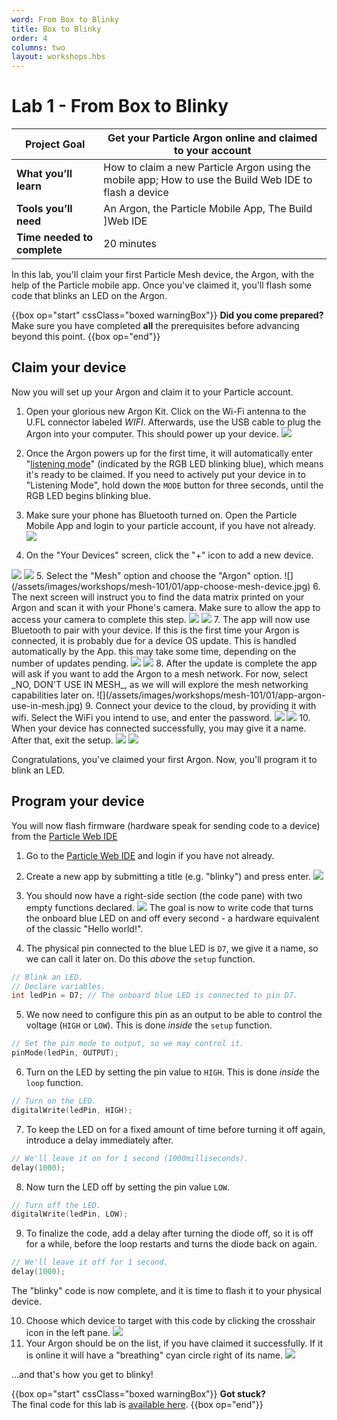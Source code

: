 ```yaml
---
word: From Box to Blinky
title: Box to Blinky
order: 4
columns: two
layout: workshops.hbs
---
```


# Lab 1 - From Box to Blinky

| **Project Goal**            | Get your Particle Argon online and claimed to your account                                                               |
| --------------------------- | ------------------------------------------------------------------------------------------------------------------------ |
| **What you’ll learn**       | How to claim a new Particle Argon using the mobile app; How to use the Build Web IDE to flash a device |
| **Tools you’ll need**       | An Argon, the Particle Mobile App, The Build ]Web IDE                                    |
| **Time needed to complete** | 20 minutes                                                                                                               |

In this lab, you'll claim your first Particle Mesh device, the Argon, with the help of the Particle mobile app. Once you've claimed it, you'll flash some code that blinks an LED on the Argon.

{{box op="start" cssClass="boxed warningBox"}}
**Did you come prepared?**</br>
Make sure you have completed **all** the prerequisites before advancing beyond this point.
{{box op="end"}}

## Claim your device

Now you will set up your Argon and claim it to your Particle account.

1. Open your glorious new Argon Kit. Click on the Wi-Fi antenna to the U.FL connector labeled _WIFI_. Afterwards, use the USB cable to plug the Argon into your computer. This should power up your device.
![](/assets/images/workshops/mesh-101/01/Argon-plugged-in.JPG)
2. Once the Argon powers up for the first time, it will automatically enter "[listening mode](https://docs.particle.io/tutorials/device-os/led/argon/#listening-mode)" (indicated by the RGB LED blinking blue), which means it's ready to be claimed. If you need to actively put your device in to "Listening Mode", hold down the `MODE` button for three seconds, until the RGB LED begins blinking blue.

3. Make sure your phone has Bluetooth turned on. Open the Particle Mobile App and login to your particle account, if you have not already.
![](/assets/images/workshops/mesh-101/01/app-login-filled.jpg)
4.  On the "Your Devices" screen, click the "+" icon to add a new device.
<img src="/assets/images/workshops/mesh-101/01/app-your-devices-empty.jpg" class="two-per-line" />
<img src="/assets/images/workshops/mesh-101/01/app-add-device.jpg" class="two-per-line" />
5.  Select the "Mesh" option and choose the "Argon" option.
![](/assets/images/workshops/mesh-101/01/app-choose-mesh-device.jpg)
6.  The next screen will instruct you to find the data matrix printed on your Argon and scan it with your Phone's camera. Make sure to allow the app to access your camera to complete this step.
<img src="/assets/images/workshops/mesh-101/01/app-argon-get-ready.jpg" class="two-per-line" />
<img src="/assets/images/workshops/mesh-101/01/app-argon-scan-sticker.jpg" class="two-per-line" />
7. The app will now use Bluetooth to pair with your device. If this is the first time your Argon is connected, it is probably due for a device OS update. This is handled automatically by the App. this may take some time, depending on the number of updates pending.
<img src="/assets/images/workshops/mesh-101/01/app-update-device-os.jpg" class="two-per-line" />
<img src="/assets/images/workshops/mesh-101/01/app-updating-device-os.jpg" class="two-per-line" />
8. After the update is complete the <!--Argon will return to listening mode (blinking blue) and the-->app will ask if you want to add the Argon to a mesh network. For now, select _NO, DON'T USE IN MESH_, as we will will explore the mesh networking capabilities later on.
![](/assets/images/workshops/mesh-101/01/app-argon-use-in-mesh.jpg)
9. Connect your device to the cloud, by providing it with wifi. Select the WiFi you intend to use, and enter the password.
<img src="/assets/images/workshops/mesh-101/01/app-argon-choose-wifi.jpg" class="two-per-line" />
<img src="/assets/images/workshops/mesh-101/01/app-argon-connecting-to-cloud.jpg" class="two-per-line" />
10. When your device has connected successfully, you may give it a name. After that, exit the setup.
<img src="/assets/images/workshops/mesh-101/01/app-argon-give-name.jpg" class="two-per-line" />
<img src="/assets/images/workshops/mesh-101/01/app-lets-get-building.jpg" class="two-per-line" />

Congratulations, you've claimed your first Argon. Now, you'll program it to blink an LED.

## Program your device

You will now flash firmware (hardware speak for sending code to a device) from the [Particle Web IDE](https://build.particle.io/build/)

1. Go to the [Particle Web IDE](https://build.particle.io/build/) and login if you have not already.

2. Create a new app by submitting a title (e.g. "blinky") and press enter.
![](/assets/images/workshops/mesh-101/01/webide-new-app.png)
3. You should now have a right-side section (the code pane) with two empty functions declared.
![](/assets/images/workshops/mesh-101/01/webide-empty-app.png)
The goal is now to write code that turns the onboard blue LED on and off every second - a hardware equivalent of the classic "Hello world!".
4. The physical pin connected to the blue LED is `D7`, we give it a name, so we can call it later on. Do this _above_ the `setup` function.
```cpp
// Blink an LED.
// Declare variables.
int ledPin = D7; // The onboard blue LED is connected to pin D7.
```
5. We now need to configure this pin as an output to be able to control the voltage (`HIGH` or `LOW`). This is done _inside_ the `setup` function.
```cpp
// Set the pin mode to output, so we may control it.
pinMode(ledPin, OUTPUT);
```
6. Turn on the LED by setting the pin value to `HIGH`. This is done _inside_ the `loop` function.
```cpp
// Turn on the LED.
digitalWrite(ledPin, HIGH);
```
7. To keep the LED on for a fixed amount of time before turning it off again, introduce a delay immediately after.
```cpp
// We'll leave it on for 1 second (1000milliseconds).
delay(1000);
```
8. Now turn the LED off by setting the pin value `LOW`.
```cpp
// Turn off the LED.
digitalWrite(ledPin, LOW);
```
9. To finalize the code, add a delay after turning the diode off, so it is off for a while, before the loop restarts and turns the diode back on again.
```cpp
// We'll leave it off for 1 second.
delay(1000);
```
The "blinky" code is now complete, and it is time to flash it to your physical device.

10. Choose which device to target with this code by clicking the crosshair icon in the left pane.
![](/assets/images/workshops/mesh-101/01/webide-devices.png)
11. Your Argon should be on the list, if you have claimed it successfully. If it is online it will have a "breathing" cyan circle right of its name.
    ![](/assets/images/workshops/mesh-101/01/webide-device-list.png)

...and that's how you get to blinky!

{{box op="start" cssClass="boxed warningBox"}}
**Got stuck?**</br>
The final code for this lab is [available here](https://go.particle.io/shared_apps/5bfefd038bf964af88000409).
{{box op="end"}}
